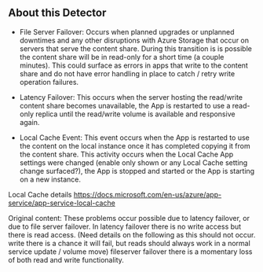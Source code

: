 ## About this Detector

* File Server Failover: 
Occurs when planned upgrades or unplanned downtimes and any other disruptions with Azure Storage that occur on servers that serve the content share. During this transition is is possible the content share will be in read-only for a short time (a couple minutes). This could surface as errors in apps that write to the content share and do not have error handling in place to catch / retry write operation failures.

* Latency Failover: 
This occurs when the server hosting the read/write content share becomes unavailable, the App is restarted to use a read-only replica until the read/write volume is available and responsive again.

* Local Cache Event: 
This event occurs when the App is restarted to use the content on the local instance once it has completed copying it from the content share. This activity occurs when the Local Cache App settings were changed (enable only shown or any Local Cache setting change surfaced?), the App is stopped and started or the App is starting on a new instance. 

Local Cache details
https://docs.microsoft.com/en-us/azure/app-service/app-service-local-cache

Original content: These problems occur possible due to latency failover, or due to file server failover. In latency failover there is no write access but there is read access. (Need details on the following as this should not occur. write there is a chance it will fail, but reads should always work in a normal service update / volume move) fileserver failover there is a momentary loss of both read and write functionality.
